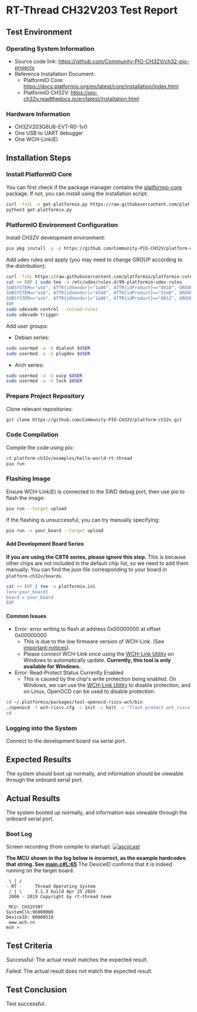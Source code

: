 # RT-Thread CH32V203 Test Report

## Test Environment

### Operating System Information

- Source code link: https://github.com/Community-PIO-CH32V/ch32-pio-projects
- Reference Installation Document:
    - PlatformIO Core: https://docs.platformio.org/en/latest/core/installation/index.html
    - PlatformIO CH32V: https://pio-ch32v.readthedocs.io/en/latest/installation.html

### Hardware Information

- CH32V203G6U6-EVT-R0-1v0
- One USB to UART debugger
- One WCH-Link(E)

## Installation Steps

### Install PlatformIO Core

You can first check if the package manager contains the [platformio-core](https://archlinux.org/packages/?name=platformio-core) package. If not, you can install using the installation script:

```bash
curl -fsSL -o get-platformio.py https://raw.githubusercontent.com/platformio/platformio-core-installer/master/get-platformio.py
python3 get-platformio.py
```

### PlatformIO Environment Configuration

Install CH32V development environment:
```bash
pio pkg install -g -p https://github.com/Community-PIO-CH32V/platform-ch32v.git
```

Add udev rules and apply (you may need to change GROUP according to the distribution):
```bash
curl -fsSL https://raw.githubusercontent.com/platformio/platformio-core/develop/platformio/assets/system/99-platformio-udev.rules | sudo tee /etc/udev/rules.d/99-platformio-udev.rules
cat << EOF | sudo tee -a /etc/udev/rules.d/99-platformio-udev.rules
SUBSYSTEM=="usb", ATTR{idVendor}="1a86", ATTR{idProduct}=="8010", GROUP="plugdev"
SUBSYSTEM=="usb", ATTR{idVendor}="4348", ATTR{idProduct}=="55e0", GROUP="plugdev"
SUBSYSTEM=="usb", ATTR{idVendor}="1a86", ATTR{idProduct}=="8012", GROUP="plugdev"
EOF
sudo udevadm control --reload-rules
sudo udevadm trigger
```

Add user groups:
- Debian series:
```bash
sudo usermod -a -G dialout $USER
sudo usermod -a -G plugdev $USER
```
- Arch series:
```bash
sudo usermod -a -G uucp $USER
sudo usermod -a -G lock $USER
```

### Prepare Project Repository

Clone relevant repositories:
```bash
git clone https://github.com/Community-PIO-CH32V/platform-ch32v.git
```

### Code Compilation

Compile the code using pio:
```bash
cd platform-ch32v/examples/hello-world-rt-thread
pio run
```

### Flashing Image

Ensure WCH-Link(E) is connected to the SWD debug port, then use pio to flash the image:
```bash
pio run --target upload
```

If the flashing is unsuccessful, you can try manually specifying:
```bash
pio run -e your_board --target upload
```

#### Add Development Board Series

**If you are using the C8T6 series, please ignore this step.**
This is because other chips are not included in the default chip list, so we need to add them manually.
You can find the json file corresponding to your board in `platform-ch32v/boards`.
```bash
cat << EOF | tee -a platformio.ini
[env:your_board]
board = your_board
EOF
```

#### Common Issues

- Error: error writing to flash at address 0x00000000 at offset 0x00000000
    - This is due to the low firmware version of WCH-Link. (See [important-notices](https://github.com/Community-PIO-CH32V/platform-ch32v?tab=readme-ov-file#important-notices)).
    - Please connect WCH-Link once using the [WCH-Link Utility](https://www.wch.cn/downloads/WCH-LinkUtility_ZIP.html) on Windows to automatically update. **Currently, this tool is only available for Windows.**
- Error: Read-Protect Status Currently Enabled
    - This is caused by the chip's write protection being enabled. On Windows, we can use the [WCH-Link Utility](https://www.wch.cn/downloads/WCH-LinkUtility_ZIP.html) to disable protection, and on Linux, OpenOCD can be used to disable protection:
```bash
cd ~/.platformio/packages/tool-openocd-riscv-wch/bin
./openocd -f wch-riscv.cfg -c init -c halt -c "flash protect wch_riscv 0 last  off " -c exit
cd -
```

### Logging into the System

Connect to the development board via serial port.

## Expected Results

The system should boot up normally, and information should be viewable through the onboard serial port.

## Actual Results

The system booted up normally, and information was viewable through the onboard serial port.

### Boot Log

Screen recording (from compile to startup):
[![asciicast](https://asciinema.org/a/JIVraodV8i3W0YDnv8yLk2zLq.svg)](https://asciinema.org/a/JIVraodV8i3W0YDnv8yLk2zLq)

**The MCU shown in the log below is incorrect, as the example hardcodes that string. See [main.c#L:65](https://github.com/Community-PIO-CH32V/platform-ch32v/blob/d9663011522ffa485b465a2dcdcebafa3970bcd1/examples/hello-world-rt-thread/src/main.c#L65)**
The DeviceID confirms that it is indeed running on the target board.
```log
 \ | /
- RT -     Thread Operating System
 / | \     3.1.3 build Apr 25 2024
 2006 - 2019 Copyright by rt-thread team

 MCU: CH32V307
SystemClk:96000000
DeviceID: 00000510
 www.wch.cn
msh >

```

## Test Criteria

Successful: The actual result matches the expected result.

Failed: The actual result does not match the expected result.

## Test Conclusion

Test successful.
